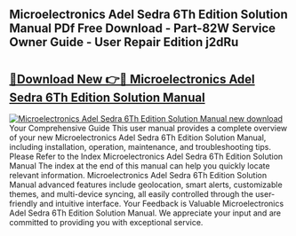 ## Microelectronics Adel Sedra 6Th Edition Solution Manual PDf Free Download - Part-82W Service Owner Guide - User Repair Edition j2dRu

# <h2><a href="http://bc87854.oget.top/?id=Microelectronics+Adel+Sedra+6Th+Edition+Solution+Manual">🔗Download New 👉🔴 Microelectronics Adel Sedra 6Th Edition Solution Manual</a></h2>

[![Microelectronics Adel Sedra 6Th Edition Solution Manual new download](https://i.imgur.com/5g1atiW.png)](http://bc87854.oget.top/?id=Microelectronics+Adel+Sedra+6Th+Edition+Solution+Manual)
Your Comprehensive Guide This user manual provides a complete overview of your new Microelectronics Adel Sedra 6Th Edition Solution Manual, including installation, operation, maintenance, and troubleshooting tips. Please Refer to the Index Microelectronics Adel Sedra 6Th Edition Solution Manual The index at the end of this manual can help you quickly locate relevant information. Microelectronics Adel Sedra 6Th Edition Solution Manual advanced features include geolocation, smart alerts, customizable themes, and multi-device syncing, all easily controlled through the user-friendly and intuitive interface. Your Feedback is Valuable Microelectronics Adel Sedra 6Th Edition Solution Manual. We appreciate your input and are committed to providing you with exceptional service.
